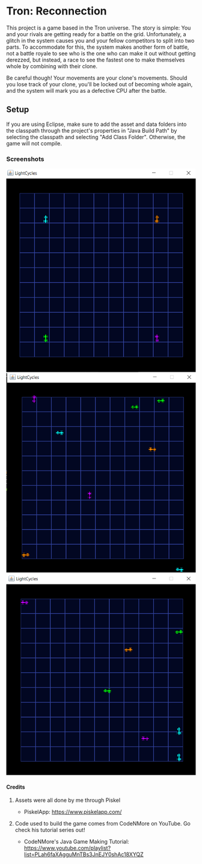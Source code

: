 # Tron: Reconnection
 This project is a game based in the Tron universe.
 The story is simple: You and your rivals are getting ready for a battle on the grid. Unfortunately, 
 a glitch in the system causes you and your fellow competitors to split into two parts. To accommodate for this, 
 the system makes another form of battle, not a battle royale to see who is the one who can make it out without getting derezzed, 
 but instead, a race to see the fastest one to make themselves whole by combining with their clone. 
 
 Be careful though! 
 Your movements are your clone's movements. 
 Should you lose track of your clone, you'll be locked out of becoming whole again,
 and the system will mark you as a defective CPU after the battle.

## Setup
If you are using Eclipse, make sure to add the asset and data folders into the classpath through the project's properties in "Java Build Path" by selecting the classpath and selecting "Add Class Folder". Otherwise, the game will not compile.

### Screenshots
![#1](/images/1.png)
![#2](/images/2.png)
![#3](/images/3.png)

#### Credits
1. Assets were all done by me through Piskel
   * PiskelApp: https://www.piskelapp.com/
 
2. Code used to build the game comes from CodeNMore on YouTube. Go check his tutorial series out!
   * CodeNMore's Java Game Making Tutorial: https://www.youtube.com/playlist?list=PLah6faXAgguMnTBs3JnEJY0shAc18XYQZ
